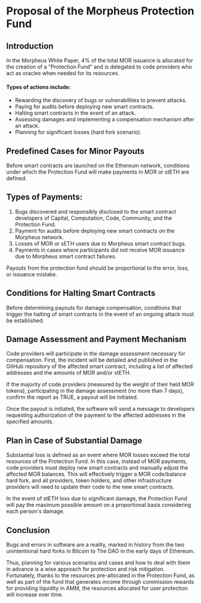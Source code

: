 # Proposal of the Morpheus Protection Fund

## Introduction
In the Morpheus White Paper, 4% of the total MOR issuance is allocated for the creation of a "Protection Fund" and is delegated to code providers who act as oracles when needed for its resources.  

#### Types of actions include:
- Rewarding the discovery of bugs or vulnerabilities to prevent attacks.
- Paying for audits before deploying new smart contracts.
- Halting smart contracts in the event of an attack.
- Assessing damages and implementing a compensation mechanism after an attack.
- Planning for significant losses (hard fork scenario).

## Predefined Cases for Minor Payouts
Before smart contracts are launched on the Ethereum network, conditions under which the Protection Fund will make payments in MOR or stETH are defined.

## Types of Payments:
1. Bugs discovered and responsibly disclosed to the smart contract developers of Capital, Computation, Code, Community, and the Protection Fund.
2. Payment for audits before deploying new smart contracts on the Morpheus network.
3. Losses of MOR or sETH users due to Morpheus smart contract bugs.
4. Payments in cases where participants did not receive MOR issuance due to Morpheus smart contract failures.

Payouts from the protection fund should be proportional to the error, loss, or issuance mistake.

## Conditions for Halting Smart Contracts
Before determining payouts for damage compensation, conditions that trigger the halting of smart contracts in the event of an ongoing attack must be established.

## Damage Assessment and Payment Mechanism
Code providers will participate in the damage assessment necessary for compensation. First, the incident will be detailed and published in the GitHub repository of the affected smart contract, including a list of affected addresses and the amounts of MOR and/or stETH.

If the majority of code providers (measured by the weight of their held MOR tokens), participating in the damage assessment (no more than 7 days), confirm the report as TRUE, a payout will be initiated.

Once the payout is initiated, the software will send a message to developers requesting authorization of the payment to the affected addresses in the specified amounts.

## Plan in Case of Substantial Damage
Substantial loss is defined as an event where MOR losses exceed the total resources of the Protection Fund. In this case, instead of MOR payments, code providers must deploy new smart contracts and manually adjust the affected MOR balances. This will effectively trigger a MOR code/balance hard fork, and all providers, token holders, and other infrastructure providers will need to update their code to the new smart contracts.

In the event of stETH loss due to significant damage, the Protection Fund will pay the maximum possible amount on a proportional basis considering each person's damage.

## Conclusion
Bugs and errors in software are a reality, marked in history from the two unintentional hard forks in Bitcoin to The DAO in the early days of Ethereum.

Thus, planning for various scenarios and cases and how to deal with them in advance is a wise approach for protection and risk mitigation. Fortunately, thanks to the resources pre-allocated in the Protection Fund, as well as part of the fund that generates income through commission rewards for providing liquidity in AMM, the resources allocated for user protection will increase over time.
